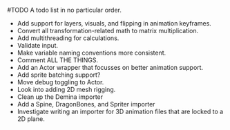 #TODO
A todo list in no particular order.
- Add support for layers, visuals, and flipping in animation keyframes.
- Convert all transformation-related math to matrix multiplication.
- Add multithreading for calculations.
- Validate input.
- Make variable naming conventions more consistent.
- Comment ALL THE THINGS.
- Add an Actor wrapper that focusses on better animation support.
- Add sprite batching support?
- Move debug toggling to Actor.
- Look into adding 2D mesh rigging.
- Clean up the Demina importer
- Add a Spine, DragonBones, and Spriter importer
- Investigate writing an importer for 3D animation files that are locked to a 2D plane.